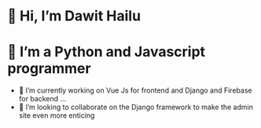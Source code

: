 # 👋 Hi, I’m Dawit Hailu
# 👀 I’m a Python and Javascript programmer
- 🌱 I’m currently working on Vue Js for frontend and Django and Firebase for backend ...
- 💞️ I’m looking to collaborate on the Django framework to make the admin site even more enticing
 
 

<!---
- 📫 How to reach me ...

daveeth/daveeth is a ✨ special ✨ repository because its `README.md` (this file) appears on your GitHub profile.
You can click the Preview link to take a look at your changes.
--->
